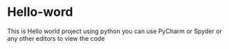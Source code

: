 # Hello-word
This is Hello world project using python
you can use PyCharm or Spyder or any other editors to view the code
